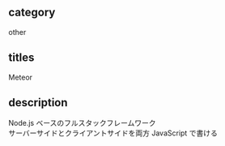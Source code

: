 ## category

other

## titles

Meteor

## description

Node.js ベースのフルスタックフレームワーク  
サーバーサイドとクライアントサイドを両方 JavaScript で書ける
